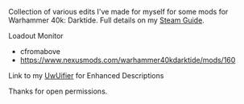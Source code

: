 Collection of various edits I've made for myself for some mods for Warhammer 40k: Darktide. Full details on my [Steam Guide](https://steamcommunity.com/sharedfiles/filedetails/?id=3244034734).
  
Loadout Monitor  
- cfromabove  
- https://www.nexusmods.com/warhammer40kdarktide/mods/160  

Link to my [UwUifier](https://github.com/Backup158/DarktideBetterDescriptionsUwuify) for Enhanced Descriptions

Thanks for open permissions.
